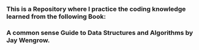 ### This is a Repository where I practice the coding knowledge learned from the following Book:
### A common sense Guide to Data Structures and Algorithms by Jay Wengrow.